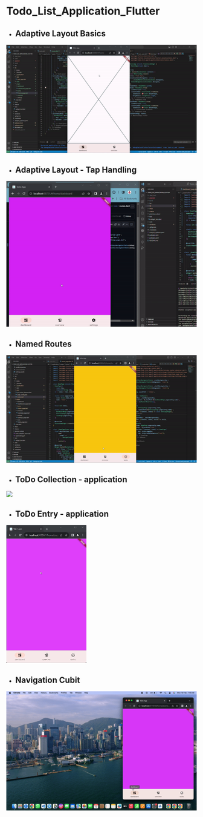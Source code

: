 # Todo_List_Application_Flutter

- ## Adaptive Layout Basics
![image](./preview_output/basic_adaptive_layout.gif)

- ## Adaptive Layout - Tap Handling
![image](./preview_output/tapHandling.gif)

- ## Named Routes
![](./preview_output/namedRoutes.gif)

- ## ToDo Collection - application
![](./preview_output/app.gif)

- ## ToDo Entry - application
![](./preview_output/todo_entry_application.gif)

- ## Navigation Cubit
![](./preview_output/navigation_cubit.gif)